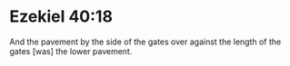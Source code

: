 # Ezekiel 40:18

And the pavement by the side of the gates over against the length of the gates [was] the lower pavement.